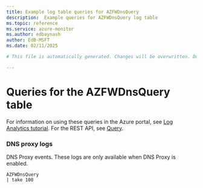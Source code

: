 ```yaml
---
title: Example log table queries for AZFWDnsQuery
description:  Example queries for AZFWDnsQuery log table
ms.topic: reference
ms.service: azure-monitor
ms.author: edbaynash
author: EdB-MSFT
ms.date: 02/11/2025

# This file is automatically generated. Changes will be overwritten. Do not change this file directly. 

---
```


# Queries for the AZFWDnsQuery table

For information on using these queries in the Azure portal, see [Log Analytics tutorial](/azure/azure-monitor/logs/log-analytics-tutorial). For the REST API, see [Query](/rest/api/loganalytics/query).


### DNS proxy logs  


DNS Proxy events. These logs are only available when DNS Proxy is enabled.  

```query
AZFWDnsQuery
| take 100
```

